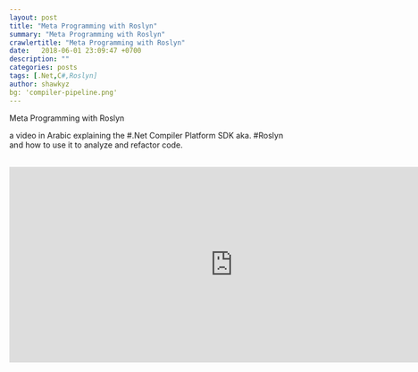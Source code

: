```yaml
---
layout: post
title: "Meta Programming with Roslyn"
summary: "Meta Programming with Roslyn"
crawlertitle: "Meta Programming with Roslyn"
date:   2018-06-01 23:09:47 +0700
description: ""
categories: posts
tags: [.Net,C#,Roslyn]
author: shawkyz
bg: 'compiler-pipeline.png'
---
```

Meta Programming with Roslyn 

a video in Arabic explaining the #.Net Compiler Platform SDK aka. #Roslyn and how to use it to analyze and refactor code. 


<br />
 <iframe src="https://www.facebook.com/plugins/video.php?href=https%3A%2F%2Fwww.facebook.com%2FShawkyz1%2Fvideos%2F10214035217447254%2F&width=800&show_text=false&appId=312241548925621&height=350" width="800" height="350" style="border:none;overflow:hidden" scrolling="no" frameborder="0" allowTransparency="true"></iframe>

 <br />